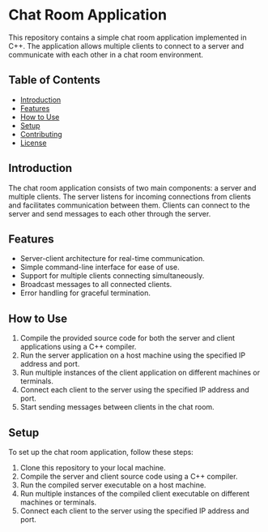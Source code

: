 # Chat Room Application

This repository contains a simple chat room application implemented in C++. The application allows multiple clients to connect to a server and communicate with each other in a chat room environment.

## Table of Contents
- [Introduction](#introduction)
- [Features](#features)
- [How to Use](#how-to-use)
- [Setup](#setup)
- [Contributing](#contributing)
- [License](#license)

## Introduction

The chat room application consists of two main components: a server and multiple clients. The server listens for incoming connections from clients and facilitates communication between them. Clients can connect to the server and send messages to each other through the server.

## Features

- Server-client architecture for real-time communication.
- Simple command-line interface for ease of use.
- Support for multiple clients connecting simultaneously.
- Broadcast messages to all connected clients.
- Error handling for graceful termination.

## How to Use

1. Compile the provided source code for both the server and client applications using a C++ compiler.
2. Run the server application on a host machine using the specified IP address and port.
3. Run multiple instances of the client application on different machines or terminals.
4. Connect each client to the server using the specified IP address and port.
5. Start sending messages between clients in the chat room.

## Setup

To set up the chat room application, follow these steps:

1. Clone this repository to your local machine.
2. Compile the server and client source code using a C++ compiler.
3. Run the compiled server executable on a host machine.
4. Run multiple instances of the compiled client executable on different machines or terminals.
5. Connect each client to the server using the specified IP address and port.

